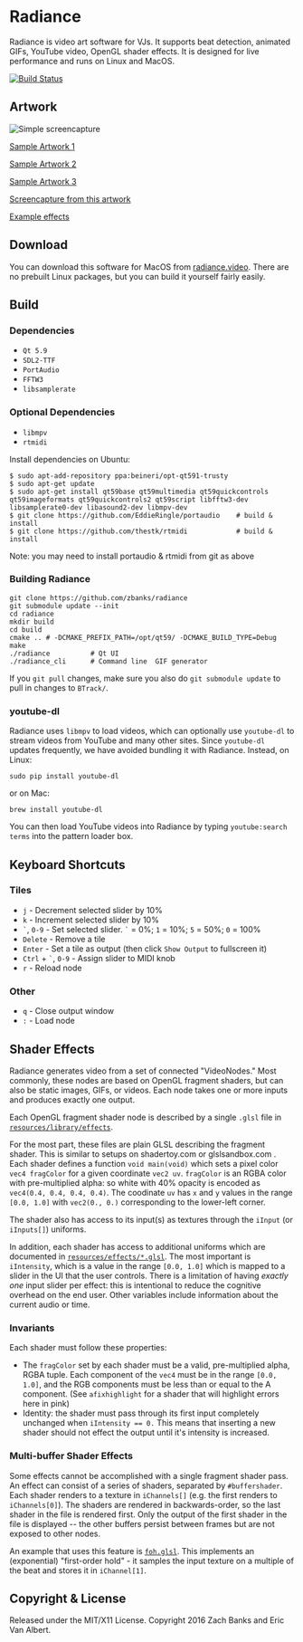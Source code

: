 Radiance
========

Radiance is video art software for VJs. It supports beat detection, animated GIFs, YouTube video, OpenGL shader effects. It is designed for live performance and runs on Linux and MacOS.

[![Build Status](https://travis-ci.org/zbanks/radiance.svg?branch=master)](https://travis-ci.org/zbanks/radiance)

Artwork
-------

![Simple screencapture](https://i.imgur.com/I4qnMQo.gif)

[Sample Artwork 1](https://i.imgur.com/R4tsFfG.gifv)

[Sample Artwork 2](https://i.imgur.com/B0QMoXT.gifv)

[Sample Artwork 3](https://i.imgur.com/4FON4vY.gifv)

[Screencapture from this artwork](https://i.imgur.com/Vb1yPZl.gifv)

[Example effects](https://radiance.video/library/)

Download
--------

You can download this software for MacOS from [radiance.video](https://radiance.video). There are no prebuilt Linux packages, but you can build it yourself fairly easily.

Build
-----

### Dependencies

- `Qt 5.9`
- `SDL2-TTF`
- `PortAudio`
- `FFTW3`
- `libsamplerate`

### Optional Dependencies
- `libmpv`
- `rtmidi`

Install dependencies on Ubuntu:

    $ sudo apt-add-repository ppa:beineri/opt-qt591-trusty
    $ sudo apt-get update
    $ sudo apt-get install qt59base qt59multimedia qt59quickcontrols qt59imageformats qt59quickcontrols2 qt59script libfftw3-dev libsamplerate0-dev libasound2-dev libmpv-dev
    $ git clone https://github.com/EddieRingle/portaudio    # build & install
    $ git clone https://github.com/thestk/rtmidi            # build & install

Note: you may need to install portaudio & rtmidi from git as above

### Building Radiance

    git clone https://github.com/zbanks/radiance
    git submodule update --init
    cd radiance
    mkdir build
    cd build
    cmake .. # -DCMAKE_PREFIX_PATH=/opt/qt59/ -DCMAKE_BUILD_TYPE=Debug
    make
    ./radiance          # Qt UI
    ./radiance_cli      # Command line  GIF generator

If you `git pull` changes, make sure you also do `git submodule update` to pull in changes to `BTrack/`.

### youtube-dl

Radiance uses `libmpv` to load videos, which can optionally use `youtube-dl` to stream videos from YouTube and many other sites. Since `youtube-dl` updates frequently, we have avoided bundling it with Radiance. Instead, on Linux:

    sudo pip install youtube-dl

or on Mac:

    brew install youtube-dl

You can then load YouTube videos into Radiance by typing `youtube:search terms` into the pattern loader box.

Keyboard Shortcuts
------------------

### Tiles
- `j` - Decrement selected slider by 10%
- `k`  - Increment selected slider by 10%
- `` ` ``, `0-9` - Set selected slider. `` ` `` = 0%; `1` = 10%; `5` = 50%; `0` = 100%
- `Delete` - Remove a tile
- `Enter` - Set a tile as output (then click `Show Output` to fullscreen it)
- `Ctrl` + `` ` ``, `0-9` - Assign slider to MIDI knob
- `r` - Reload node

### Other
- `q` - Close output window
- `:` - Load node

Shader Effects
--------------

Radiance generates video from a set of connected "VideoNodes." Most commonly, these nodes are based on OpenGL fragment shaders, but can also be static images, GIFs, or videos. Each node takes one or more inputs and produces exactly one output.

Each OpenGL fragment shader node is described by a single `.glsl` file in [`resources/library/effects`](https://github.com/zbanks/radiance/tree/master/resources/library/effects).

For the most part, these files are plain GLSL describing the fragment shader. This is similar to setups on shadertoy.com or glslsandbox.com . Each shader defines a function `void main(void)` which sets a pixel color `vec4 fragColor` for a given coordinate `vec2 uv`. `fragColor` is an RGBA color with pre-multiplied alpha: so white with 40% opacity is encoded as `vec4(0.4, 0.4, 0.4, 0.4)`. The coodinate `uv` has `x` and `y` values in the range `[0.0, 1.0]` with `vec2(0., 0.)` corresponding to the lower-left corner.

The shader also has access to its input(s) as textures through the `iInput` (or `iInputs[]`) uniforms.

In addition, each shader has access to additional uniforms which are documented in [`resources/effects/*.glsl`](https://github.com/zbanks/radiance/tree/master/resources/library/effects). The most important is `iIntensity`, which is a value in the range `[0.0, 1.0]` which is mapped to a slider in the UI that the user controls. There is a limitation of having *exactly one* input slider per effect: this is intentional to reduce the cognitive overhead on the end user. Other variables include information about the current audio or time.

### Invariants

Each shader must follow these properties:

* The `fragColor` set by each shader must be a valid, pre-multiplied alpha, RGBA tuple. Each component of the `vec4` must be in the range `[0.0, 1.0]`, and the RGB components must be less than or equal to the A component. (See `afixhighlight` for a shader that will highlight errors here in pink)
* Identity: the shader must pass through its first input completely unchanged when `iIntensity == 0.` This means that inserting a new shader should not effect the output until it's intensity is increased.


### Multi-buffer Shader Effects

Some effects cannot be accomplished with a single fragment shader pass. An effect can consist of a series of shaders, separated by `#buffershader`. Each shader renders to a texture in `iChannels[]` (e.g. the first renders to `iChannels[0]`). The shaders are rendered in backwards-order, so the last shader in the file is rendered first. Only the output of the first shader in the file is displayed -- the other buffers persist between frames but are not exposed to other nodes.

An example that uses this feature is [`foh.glsl`](https://github.com/zbanks/radiance/blob/master/resources/library/effects/foh.glsl). This implements an (exponential) "first-order hold" - it samples the input texture on a multiple of the beat and stores it in `iChannel[1]`.



Copyright & License
-------------------

Released under the MIT/X11 License. Copyright 2016 Zach Banks and Eric Van Albert.

